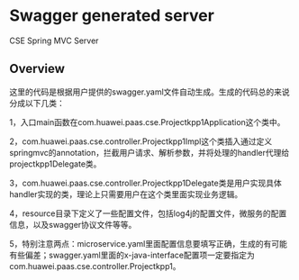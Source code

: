 # Swagger generated server

CSE Spring MVC Server


## Overview
这里的代码是根据用户提供的swagger.yaml文件自动生成。生成的代码总的来说分成以下几类：

1，入口main函数在com.huawei.paas.cse.Projectkpp1Application这个类中。

2，com.huawei.paas.cse.controller.Projectkpp1Impl这个类插入通过定义springmvc的annotation，拦截用户请求、解析参数，并将处理的handler代理给projectkpp1Delegate类。

3，com.huawei.paas.cse.controller.Projectkpp1Delegate类是用户实现具体handler实现的类，理论上只需要用户在这个类里面实现业务逻辑。


4，resource目录下定义了一些配置文件，包括log4j的配置文件，微服务的配置信息，以及swagger协议文件等等。

5，特别注意两点：microservice.yaml里面配置信息要填写正确，生成的有可能有些偏差；swagger.yaml里面的x-java-interface配置项一定要指定为com.huawei.paas.cse.controller.Projectkpp1。
